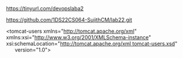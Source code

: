 https://tinyurl.com/devopslaba2

https://github.com/1DS22CS064-SujithCM/lab22.git



<?xml version='1.0' encoding='cp1252'?>
<tomcat-users xmlns="http://tomcat.apache.org/xml"
              xmlns:xsi="http://www.w3.org/2001/XMLSchema-instance"
              xsi:schemaLocation="http://tomcat.apache.org/xml tomcat-users.xsd"
              version="1.0">


  <!-- Roles Declaration -->
  <role rolename="manager-gui"/>
  <role rolename="manager-script"/>


  <!-- Users with assigned roles -->
  <user username="admin" password="admin" roles="manager-gui"/>
  <user username="tomcat" password="tomcat" roles="manager-script"/>


  <!-- Example roles and users for the examples app (optional, not active) -->
  <!--
  <role rolename="tomcat"/>
  <role rolename="role1"/>
  <user username="tomcat" password="changeit" roles="tomcat"/>
  <user username="both" password="changeit" roles="tomcat,role1"/>
  <user username="role1" password="changeit" roles="role1"/>
  -->


</tomcat-users>
